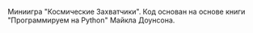 Миниигра "Космические Захватчики". Код основан на основе книги "Программируем на Python" Майкла Доунсона.
